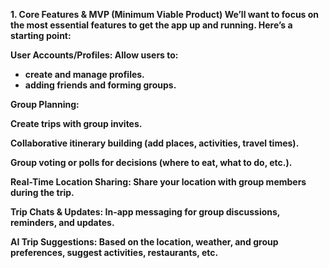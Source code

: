 <strong> 1. Core Features & MVP (Minimum Viable Product) 
We’ll want to focus on the most essential features to get the app up and running. Here’s a starting point:

<strong> User Accounts/Profiles:
Allow users to: 
- create and manage profiles.
- adding friends and forming groups.

Group Planning:

Create trips with group invites.

Collaborative itinerary building (add places, activities, travel times).

Group voting or polls for decisions (where to eat, what to do, etc.).

Real-Time Location Sharing:
Share your location with group members during the trip.

Trip Chats & Updates:
In-app messaging for group discussions, reminders, and updates.

AI Trip Suggestions:
Based on the location, weather, and group preferences, suggest activities, restaurants, etc.
